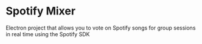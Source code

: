 # Spotify Mixer
Electron project that allows you to vote on Spotify songs for group sessions in real time using the Spotify SDK
